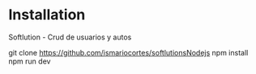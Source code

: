 # Installation
Softlution - Crud de usuarios y autos


git clone https://github.com/ismariocortes/softlutionsNodejs
npm install
npm run dev
